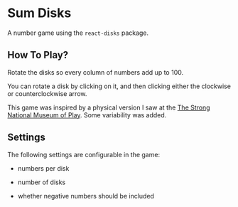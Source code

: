 # Sum Disks
A number game using the `react-disks` package.


## How To Play?
Rotate the disks so every column of numbers add up to 100.

You can rotate a disk by clicking on it, and then clicking either the clockwise or counterclockwise arrow.

This game was inspired by a physical version I saw at the [The Strong National Museum of Play](https://www.museumofplay.org/). Some variability was added.

## Settings
The following settings are configurable in the game:

- numbers per disk

- number of disks

- whether negative numbers should be included
